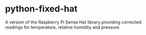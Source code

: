 # python-fixed-hat
A version of the Raspberry Pi Sense Hat library providing corrected readings for temperature, relative humidity and pressure.
